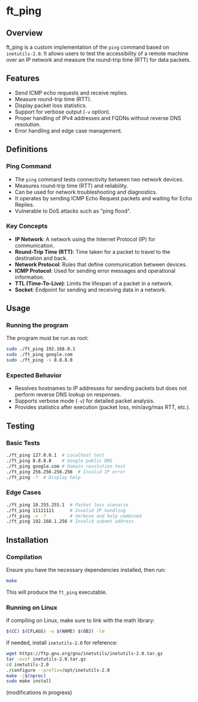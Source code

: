 # ft_ping

## Overview
ft_ping is a custom implementation of the `ping` command based on `inetutils-2.0`. It allows users to test the accessibility of a remote machine over an IP network and measure the round-trip time (RTT) for data packets.

## Features
- Send ICMP echo requests and receive replies.
- Measure round-trip time (RTT).
- Display packet loss statistics.
- Support for verbose output (`-v` option).
- Proper handling of IPv4 addresses and FQDNs without reverse DNS resolution.
- Error handling and edge case management.

## Definitions
### Ping Command
- The `ping` command tests connectivity between two network devices.
- Measures round-trip time (RTT) and reliability.
- Can be used for network troubleshooting and diagnostics.
- It operates by sending ICMP Echo Request packets and waiting for Echo Replies.
- Vulnerable to DoS attacks such as "ping flood".

### Key Concepts
- **IP Network**: A network using the Internet Protocol (IP) for communication.
- **Round-Trip Time (RTT)**: Time taken for a packet to travel to the destination and back.
- **Network Protocol**: Rules that define communication between devices.
- **ICMP Protocol**: Used for sending error messages and operational information.
- **TTL (Time-To-Live)**: Limits the lifespan of a packet in a network.
- **Socket**: Endpoint for sending and receiving data in a network.

## Usage
### Running the program
The program must be run as root:
```sh
sudo ./ft_ping 192.168.0.1
sudo ./ft_ping google.com
sudo ./ft_ping -v 8.8.8.8
```

### Expected Behavior
- Resolves hostnames to IP addresses for sending packets but does not perform reverse DNS lookup on responses.
- Supports verbose mode (`-v`) for detailed packet analysis.
- Provides statistics after execution (packet loss, min/avg/max RTT, etc.).

## Testing
### Basic Tests
```sh
./ft_ping 127.0.0.1  # Localhost test
./ft_ping 8.8.8.8    # Google public DNS
./ft_ping google.com # Domain resolution test
./ft_ping 256.256.256.256  # Invalid IP error
./ft_ping -?  # Display help
```

### Edge Cases
```sh
./ft_ping 10.255.255.1  # Packet loss scenario
./ft_ping 11111111      # Invalid IP handling
./ft_ping -v -?         # Verbose and help combined
./ft_ping 192.168.1.256 # Invalid subnet address
```

## Installation
### Compilation
Ensure you have the necessary dependencies installed, then run:
```sh
make
```
This will produce the `ft_ping` executable.

### Running on Linux
If compiling on Linux, make sure to link with the math library:
```sh
$(CC) $(CFLAGS) -o $(NAME) $(OBJ) -lm
```
If needed, install `inetutils-2.0` for reference:
```sh
wget https://ftp.gnu.org/gnu/inetutils/inetutils-2.0.tar.gz
tar -xvzf inetutils-2.0.tar.gz
cd inetutils-2.0
./configure --prefix=/opt/inetutils-2.0
make -j$(nproc)
sudo make install
```

(modifications in progress)
